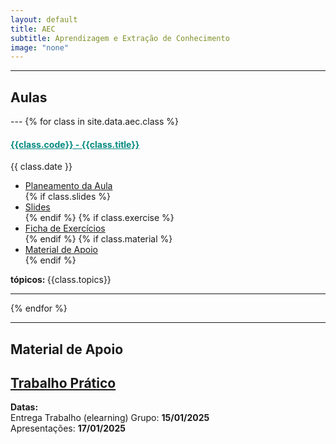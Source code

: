 ```yaml
---
layout: default
title: AEC
subtitle: Aprendizagem e Extração de Conhecimento
image: "none"
---
```



<!--<h3 style="text-align:center;">Sistemas de Aprendizagem e Extração de Conhecimento</h3>-->

---
<h2> <i class="fa fa-file-o"></i> Aulas </h2>
---
{% for class in site.data.aec.class %}

<h4> <span style="color: #048A81; text-decoration: underline;">{{class.code}} - {{class.title}}</span></h4>
<i class="fa fa-calendar"></i> {{ class.date }} 
<ul>
    <li> <a href="{{ class.plan }}" target='_blank'> Planeamento da Aula </a></li>
    {% if class.slides %} 
        <li> <a href="{{ class.slides }}" target='_blank'> Slides </a> </li>
    {% endif %}
    {% if class.exercise %} 
        <li> <a href="{{ class.exercise }}" target='_blank'> Ficha de Exercícios </a> </li>
    {% endif %}
    {% if class.material %} 
        <li> <a href="{{ class.material }}" target='_blank'> Material de Apoio </a> </li>
    {% endif %}
</ul>  
<strong> tópicos: </strong> {{class.topics}} 

---
{% endfor %}


---
<h2> Material de Apoio </h2>
<h2> <i class="fa fa-hand-paper-o"></i> <a href="../../data/aec/#" target="_blank"> Trabalho Prático </a></h2> 
<p> <i class="fa fa-calendar"></i> <strong> Datas: </strong> <br>
Entrega Trabalho (elearning) Grupo: <strong> 15/01/2025 </strong> <br>
Apresentações: <strong> 17/01/2025 </strong> <br>